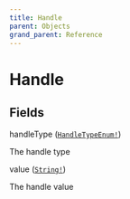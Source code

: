 ```yaml
---
title: Handle
parent: Objects
grand_parent: Reference
---
```


# Handle

## Fields

<div class="field-entry ">
  <span id="handle_type" class="field-name anchored">handleType (<code><a href="/docs/reference/enum/handle_type_enum">HandleTypeEnum!</a></code>)</span>

  <div class="description-wrapper">
   <p>The handle type</p>

  </div>
</div>

<div class="field-entry ">
  <span id="value" class="field-name anchored">value (<code><a href="/docs/reference/scalar/string">String!</a></code>)</span>

  <div class="description-wrapper">
   <p>The handle value</p>

  </div>
</div>


